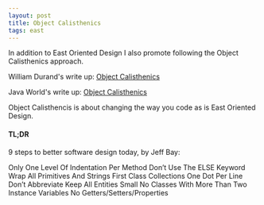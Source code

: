 ```yaml
---
layout: post
title: Object Calisthenics
tags: east
---
```

In addition to East Oriented Design I also promote following the Object Calisthenics approach.

William Durand's write up:
[Object Calisthenics](http://williamdurand.fr/2013/06/03/object-calisthenics/)

Java World's write up:
[Object Calisthenics](http://www.javaworld.com/article/2081135/core-java/object-calisthenics-change-the-way-you-code.html)

Object Calisthencis is about changing the way you code as is East Oriented Design.

#### TL;DR
9 steps to better software design today, by Jeff Bay:

Only One Level Of Indentation Per Method
Don’t Use The ELSE Keyword
Wrap All Primitives And Strings
First Class Collections
One Dot Per Line
Don’t Abbreviate
Keep All Entities Small
No Classes With More Than Two Instance Variables
No Getters/Setters/Properties

